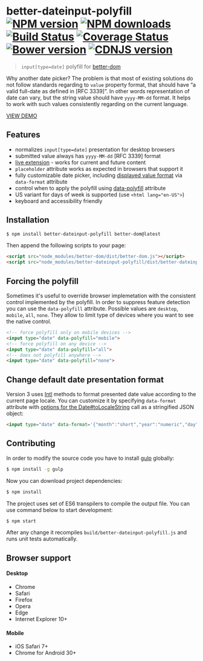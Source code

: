 # better-dateinput-polyfill<br>[![NPM version][npm-version]][npm-url] [![NPM downloads][npm-downloads]][npm-url] [![Build Status][travis-image]][travis-url] [![Coverage Status][coveralls-image]][coveralls-url] [![Bower version][bower-image]][bower-url] [![CDNJS version](https://img.shields.io/cdnjs/v/better-dateinput-polyfill.svg)](https://cdnjs.com/libraries/better-dateinput-polyfill)
> `input[type=date]` polyfill for [better-dom](https://github.com/chemerisuk/better-dom)

Why another date picker? The problem is that most of existing solutions do not follow standards regarding to `value` property format, that should have “a valid full-date as defined in [RFC 3339]”. In other words representation of date can vary, but the string value should have `yyyy-MM-dd` format. It helps to work with such values consistently regarding on the current language.

[VIEW DEMO](http://chemerisuk.github.io/better-dateinput-polyfill/)

## Features

* normalizes `input[type=date]` presentation for desktop browsers
* submitted value always has `yyyy-MM-dd` [RFC 3339] format
* [live extension](https://github.com/chemerisuk/better-dom/wiki/Live-extensions) - works for current and future content
* `placeholder` attribute works as expected in browsers that support it
* fully customizable date picker, including [displayed value format](https://github.com/chemerisuk/better-dateinput-polyfill#change-default-date-presentation-format) via `data-format` attribute
* control when to apply the polyfill using [data-polyfill](#forcing-the-polyfill) attribute
* US variant for days of week is supported (use `<html lang="en-US">`)
* keyboard and accessibility friendly

## Installation
```sh
$ npm install better-dateinput-polyfill better-dom@latest
```

Then append the following scripts to your page:
```html
<script src="node_modules/better-dom/dist/better-dom.js"></script>
<script src="node_modules/better-dateinput-polyfill/dist/better-dateinput-polyfill.js"></script>
```

## Forcing the polyfill
Sometimes it's useful to override browser implemetation with the consistent control implemented by the polyfill. In order to suppress feature detection you can use the `data-polyfill` attribute. Possible values are `desktop`, `mobile`, `all`, `none`. They allow to limit type of devices where you want to see the native control.

```html
<!-- force polyfill only on mobile devices -->
<input type="date" data-polyfill="mobile">
<!-- force polyfill on any device -->
<input type="date" data-polyfill="all">
<!-- does not polyfill anywhere -->
<input type="date" data-polyfill="none">
```

## Change default date presentation format
Version 3 uses [Intl](https://developer.mozilla.org/en-US/docs/Web/JavaScript/Reference/Global_Objects/Intl) methods to format presented date value according to the current page locale. You can customize it by specifying `data-format` attribute with [options for the Date#toLocaleString](https://developer.mozilla.org/en-US/docs/Web/JavaScript/Reference/Global_Objects/Date/toLocaleString) call as a stringified JSON object:
```html
<input type="date" data-format='{"month":"short","year":"numeric","day":"numeric"}'>
```

## Contributing
In order to modify the source code you have to install [gulp](http://gulpjs.com) globally:

```sh
$ npm install -g gulp
```

Now you can download project dependencies:
```sh
$ npm install
```

The project uses set of ES6 transpilers to compile the output file. You can use command below to start development: 
```sh
$ npm start
```

After any change it recompiles `build/better-dateinput-polyfill.js` and runs unit tests automatically.

## Browser support
#### Desktop
* Chrome
* Safari
* Firefox
* Opera
* Edge
* Internet Explorer 10+

#### Mobile
* iOS Safari 7+
* Chrome for Android 30+

[npm-url]: https://www.npmjs.com/package/better-dateinput-polyfill
[npm-version]: https://img.shields.io/npm/v/better-dateinput-polyfill.svg
[npm-downloads]: https://img.shields.io/npm/dm/better-dateinput-polyfill.svg

[travis-url]: http://travis-ci.org/chemerisuk/better-dateinput-polyfill
[travis-image]: http://img.shields.io/travis/chemerisuk/better-dateinput-polyfill/master.svg

[coveralls-url]: https://coveralls.io/r/chemerisuk/better-dateinput-polyfill
[coveralls-image]: http://img.shields.io/coveralls/chemerisuk/better-dateinput-polyfill/master.svg

[bower-url]: https://github.com/chemerisuk/better-dateinput-polyfill
[bower-image]: http://img.shields.io/bower/v/better-dateinput-polyfill.svg
